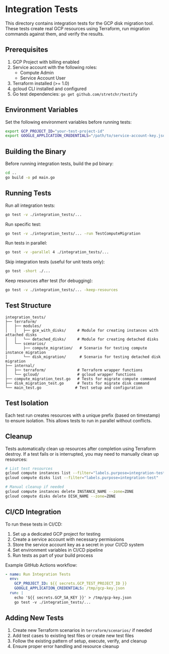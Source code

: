 # Integration Tests

This directory contains integration tests for the GCP disk migration tool. These tests create real GCP resources using Terraform, run migration commands against them, and verify the results.

## Prerequisites

1. GCP Project with billing enabled
2. Service account with the following roles:
   - Compute Admin
   - Service Account User
3. Terraform installed (>= 1.0)
4. gcloud CLI installed and configured
5. Go test dependencies: `go get github.com/stretchr/testify`

## Environment Variables

Set the following environment variables before running tests:

```bash
export GCP_PROJECT_ID="your-test-project-id"
export GOOGLE_APPLICATION_CREDENTIALS="/path/to/service-account-key.json"
```

## Building the Binary

Before running integration tests, build the pd binary:

```bash
cd ..
go build -o pd main.go
```

## Running Tests

Run all integration tests:
```bash
go test -v ./integration_tests/...
```

Run specific test:
```bash
go test -v ./integration_tests/... -run TestComputeMigration
```

Run tests in parallel:
```bash
go test -v -parallel 4 ./integration_tests/...
```

Skip integration tests (useful for unit tests only):
```bash
go test -short ./...
```

Keep resources after test (for debugging):
```bash
go test -v ./integration_tests/... -keep-resources
```

## Test Structure

```
integration_tests/
├── terraform/
│   ├── modules/
│   │   ├── gce_with_disks/     # Module for creating instances with attached disks
│   │   └── detached_disks/     # Module for creating detached disks
│   └── scenarios/
│       ├── compute_migration/   # Scenario for testing compute instance migration
│       └── disk_migration/      # Scenario for testing detached disk migration
├── internal/
│   ├── terraform/              # Terraform wrapper functions
│   └── gcloud/                 # gcloud wrapper functions
├── compute_migration_test.go   # Tests for migrate compute command
├── disk_migration_test.go      # Tests for migrate disk command
└── main_test.go               # Test setup and configuration
```

## Test Isolation

Each test run creates resources with a unique prefix (based on timestamp) to ensure isolation. This allows tests to run in parallel without conflicts.

## Cleanup

Tests automatically clean up resources after completion using Terraform destroy. If a test fails or is interrupted, you may need to manually clean up resources:

```bash
# List test resources
gcloud compute instances list --filter="labels.purpose=integration-test"
gcloud compute disks list --filter="labels.purpose=integration-test"

# Manual cleanup if needed
gcloud compute instances delete INSTANCE_NAME --zone=ZONE
gcloud compute disks delete DISK_NAME --zone=ZONE
```

## CI/CD Integration

To run these tests in CI/CD:

1. Set up a dedicated GCP project for testing
2. Create a service account with necessary permissions
3. Store the service account key as a secret in your CI/CD system
4. Set environment variables in CI/CD pipeline
5. Run tests as part of your build process

Example GitHub Actions workflow:

```yaml
- name: Run Integration Tests
  env:
    GCP_PROJECT_ID: ${{ secrets.GCP_TEST_PROJECT_ID }}
    GOOGLE_APPLICATION_CREDENTIALS: /tmp/gcp-key.json
  run: |
    echo '${{ secrets.GCP_SA_KEY }}' > /tmp/gcp-key.json
    go test -v ./integration_tests/...
```

## Adding New Tests

1. Create new Terraform scenarios in `terraform/scenarios/` if needed
2. Add test cases to existing test files or create new test files
3. Follow the existing pattern of setup, execute, verify, and cleanup
4. Ensure proper error handling and resource cleanup